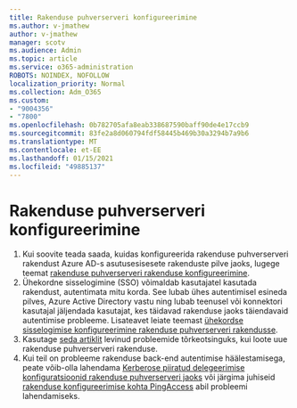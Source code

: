 ```yaml
---
title: Rakenduse puhverserveri konfigureerimine
ms.author: v-jmathew
author: v-jmathew
manager: scotv
ms.audience: Admin
ms.topic: article
ms.service: o365-administration
ROBOTS: NOINDEX, NOFOLLOW
localization_priority: Normal
ms.collection: Adm_O365
ms.custom:
- "9004356"
- "7800"
ms.openlocfilehash: 0b782705afa8eab338687590baff90de4e17ccb9
ms.sourcegitcommit: 83fe2a8d060794fdf58445b469b30a3294b7a9b6
ms.translationtype: MT
ms.contentlocale: et-EE
ms.lasthandoff: 01/15/2021
ms.locfileid: "49885137"
---
```

# <a name="app-proxy-configuration"></a>Rakenduse puhverserveri konfigureerimine

1. Kui soovite teada saada, kuidas konfigureerida rakenduse puhverserveri rakendust Azure AD-s asutusesisesete rakenduste pilve jaoks, lugege teemat [rakenduse puhverserveri rakenduse konfigureerimine](https://docs.microsoft.com/azure/active-directory/application-proxy-config-how-to).
2. Ühekordne sisselogimine (SSO) võimaldab kasutajatel kasutada rakendust, autentimata mitu korda. See lubab ühes autentimisel esineda pilves, Azure Active Directory vastu ning lubab teenusel või konnektori kasutajal jäljendada kasutajat, kes täidavad rakenduse jaoks täiendavaid autentimise probleeme. Lisateavet leiate teemast [ühekordse sisselogimise konfigureerimine rakenduse puhverserveri rakendusse](https://docs.microsoft.com/azure/active-directory/application-proxy-config-sso-how-to).
3. Kasutage [seda artiklit](https://docs.microsoft.com/azure/active-directory/application-proxy-config-problem) levinud probleemide tõrkeotsinguks, kui loote uue rakenduse puhverserveri rakenduse.
4. Kui teil on probleeme rakenduse back-end autentimise häälestamisega, peate võib-olla lahendama [Kerberose piiratud delegeerimise konfiguratsioonid rakenduse puhverserveri jaoks](https://docs.microsoft.com/azure/active-directory/application-proxy-back-end-kerberos-constrained-delegation-how-to) või järgima juhiseid [rakenduse konfigureerimise kohta PingAccess](https://docs.microsoft.com/azure/active-directory/application-proxy-back-end-ping-access-how-to) abil probleemi lahendamiseks.
